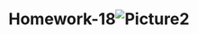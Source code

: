# Homework-18![Picture2](https://user-images.githubusercontent.com/93819256/160267803-e16d8f48-f835-4678-8ac9-1916d3877ce8.png)
